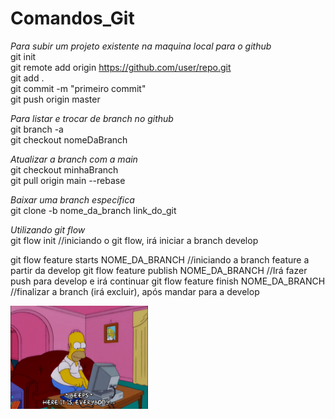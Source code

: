 # Comandos_Git


*Para subir um projeto existente na maquina local para o github* <br/>
git init <br/>
git remote add origin https://github.com/user/repo.git <br/>
git add . <br/>
git commit -m "primeiro commit" <br/>
git push origin master <br/>

*Para listar e trocar de branch no github* <br/>
git branch -a <br/>
git checkout nomeDaBranch <br/>

*Atualizar a branch com a main* <br/>
git checkout minhaBranch <br/>
git pull origin main --rebase <br/>

*Baixar uma branch específica* <br/>
git clone -b nome_da_branch link_do_git

*Utilizando git flow* <br/>
git flow init      //iniciando o git flow, irá iniciar a branch develop

git flow feature starts NOME_DA_BRANCH    //iniciando a branch feature a partir da develop
git flow feature publish NOME_DA_BRANCH    //Irá fazer push para develop e irá continuar
git flow feature finish NOME_DA_BRANCH    //finalizar a branch (irá excluir), após mandar para a develop


<img src="https://github.com/ElvisCostaOliveira/ElvisOliveira/blob/main/giphy.gif" width="220">


